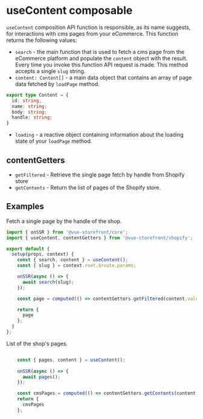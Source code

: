 # useContent composable

`useContent` composition API function is responsible, as its name suggests, for interactions with cms pages from your eCommerce. This function returns the following values:

- `search` - the main function that is used to fetch a cms page from the eCommerce platform and populate the `content` object with the result. Every time you invoke this function API request is made. This method accepts a single `slug` string.
- `content: Content[]` - a main data object that contains an array of page data fetched by `loadPage` method.
```typescript
export type Content = {
  id: string;
  name: string;
  body: string;
  handle: string;
}
```
- `loading` - a reactive object containing information about the loading state of your `loadPage` method.

## contentGetters

- `getFiltered` - Retrieve the single page fetch by handle from Shopify store 
- `getContents` - Return the list of pages of the Shopify store.

## Examples

Fetch a single page by the handle of the shop.

```javascript
import { onSSR } from '@vue-storefront/core';
import { useContent, contentGetters } from '@vue-storefront/shopify';

export default {
  setup(props, context) {
    const { search, content } = useContent();
    const { slug } = context.root.$route.params;

    onSSR(async () => {
      await search(slug);
    });

    const page = computed(() => contentGetters.getFiltered(content.value));

    return {
      page
    };
  }
};
```

List of the shop's pages.

```javascript

    const { pages, content } = useContent();
    
    onSSR(async () => {
      await pages();
    });

    const cmsPages = computed(() => contentGetters.getContents(content.value));
    return {
      cmsPages
    };

```
